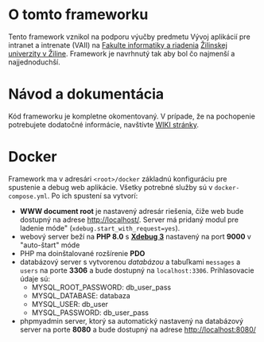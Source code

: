 # O tomto frameworku

Tento framework vznikol na podporu výučby predmetu Vývoj aplikácií pre intranet a intrenate (VAII) na [Fakulte informatiky a riadenia](https://www.fri.uniza.sk/) [Žilinskej univerzity v Žiline](https://www.uniza.sk/). Framework je navrhnutý tak aby bol čo najmenší a najjednoduchší. 

# Návod a dokumentácia

Kód frameworku je kompletne okomentovaný. V prípade, že na pochopenie potrebujete dodatočné informácie, navštívte [WIKI stránky](https://github.com/thevajko/vaiicko/wiki/00-%C3%9Avodn%C3%A9-inform%C3%A1cie).

# Docker

Framework ma v adresári `<root>/docker` základnú konfiguráciu pre spustenie a debug web aplikácie. Všetky potrebné služby sú v `docker-compose.yml`. Po ich spustení sa vytvorí:

 - __WWW document root__ je nastavený adresár riešenia, čiže web bude dostupný na adrese [http://localhost/](http://localhost/). Server má pridaný modul pre ladenie móde" (`xdebug.start_with_request=yes`).
 - webový server beží na __PHP 8.0__ s [__Xdebug 3__](https://xdebug.org/) nastavený na port __9000__ v "auto-štart" móde
 - PHP ma doinštalované rozšírenie __PDO__
 - databázový server s vytvorenou _databázou_ a tabuľkami `messages` a `users` na porte __3306__ a bude dostupný na `localhost:3306`. Prihlasovacie údaje sú:
   - MYSQL_ROOT_PASSWORD: db_user_pass
   - MYSQL_DATABASE: databaza
   - MYSQL_USER: db_user
   - MYSQL_PASSWORD: db_user_pass
 - phpmyadmin server, ktorý sa automatický nastavený na databázový server na porte __8080__ a bude dostupný na adrese [http://localhost:8080/](http://localhost:8080/)


